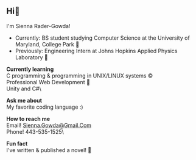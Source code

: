## Hi👋 
I'm Sienna Rader-Gowda!

- Currently: BS student studying Computer Science at the University of Maryland, College Park 🏦
- Previously: Engineering Intern at Johns Hopkins Applied Physics Laboratory 👔 

**Currently learning**\
C programming & programming in UNIX/LINUX systems ©️\
Professional Web Development 🔧\
Unity and C#\

**Ask me about**\
My favorite coding language :) 

**How to reach me**\
Email! Sienna.Gowda@Gmail.Com\
Phone! 443-535-1525\

**Fun fact**\
I've written & published a novel! 📘



<!--
**siennarg/siennarg** is a ✨ _special_ ✨ repository because its `README.md` (this file) appears on your GitHub profile.

Here are some ideas to get you started:

- 🔭 I’m currently working on ...
- 🌱 I’m currently learning ...
- 👯 I’m looking to collaborate on ...
- 🤔 I’m looking for help with ...
- 💬 Ask me about ...
- 📫 How to reach me: ...
- 😄 Pronouns: ...
- ⚡ Fun fact: ...
-->
